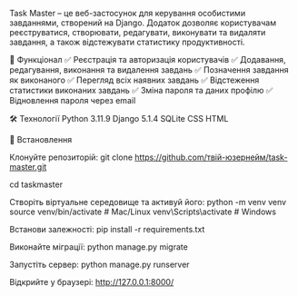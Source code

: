 Task Master – це веб-застосунок для керування особистими завданнями, створений на Django. 
Додаток дозволяє користувачам реєструватися, створювати, редагувати, виконувати та видаляти завдання, 
а також відстежувати статистику продуктивності.

🚀 Функціонал
✅ Реєстрація та авторизація користувачів
✅ Додавання, редагування, виконання та видалення завдань
✅ Позначення завдання як виконаного
✅ Перегляд всіх наявних завдань
✅ Відстеження статистики виконаних завдань
✅ Зміна пароля та даних профілю
✅ Відновлення пароля через email

🛠️ Технології
Python 3.11.9
Django 5.1.4
SQLite
CSS
HTML

🔧 Встановлення

Клонуйте репозиторій:
git clone https://github.com/твій-юзернейм/task-master.git

cd taskmaster

Створіть віртуальне середовище та активуй його:
python -m venv venv
source venv/bin/activate  # Mac/Linux
venv\Scripts\activate  # Windows

Встанови залежності:
pip install -r requirements.txt

Виконайте міграції:
python manage.py migrate

Запустіть сервер:
python manage.py runserver

Відкрийте у браузері:
http://127.0.0.1:8000/
